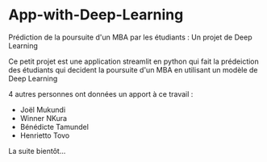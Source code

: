 # App-with-Deep-Learning
Prédiction de la poursuite d'un MBA par les étudiants : Un projet de Deep Learning

Ce petit projet est une application streamlit en python qui fait la prédeiction des étudiants qui decident la poursuite d'un MBA en utilisant un modèle de Deep Learning

4 autres personnes ont données un apport à ce travail : 

- Joël Mukundi
- Winner NKura
- Bénédicte Tamundel
- Henrietto Tovo

La suite bientôt...
